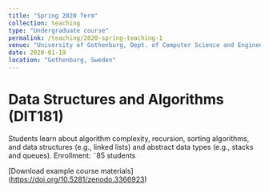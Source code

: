 ```yaml
---
title: "Spring 2020 Term"
collection: teaching
type: "Undergraduate course"
permalink: /teaching/2020-spring-teaching-1
venue: "University of Gothenburg, Dept. of Computer Science and Engineering (SEM Bachelor Program)"
date: 2020-01-19
location: "Gothenburg, Sweden"
---
```



Data Structures and Algorithms (DIT181)
======
Students learn about algorithm complexity, recursion, sorting algorithms, and data structures (e.g., linked lists) and abstract data types (e.g., stacks and queues).
Enrollment: ˜85 students

[Download example course materials] (https://doi.org/10.5281/zenodo.3366923)
